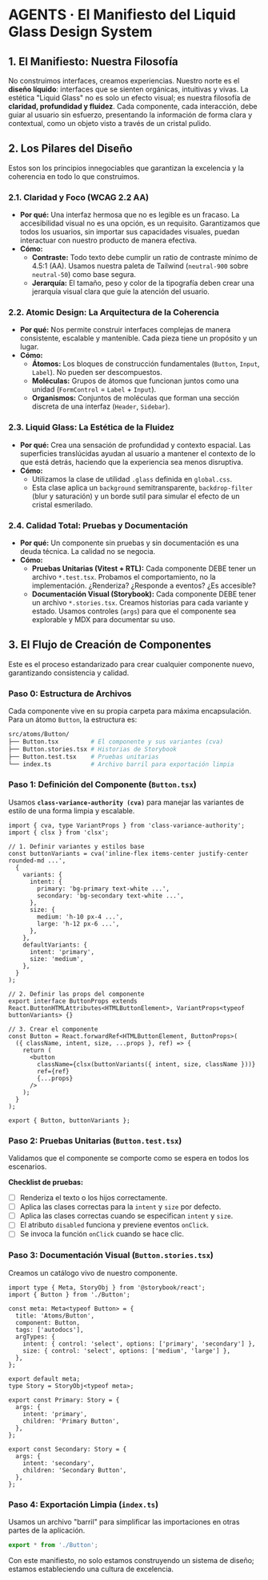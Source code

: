 # AGENTS · El Manifiesto del Liquid Glass Design System

## 1. El Manifiesto: Nuestra Filosofía

No construimos interfaces, creamos experiencias. Nuestro norte es el **diseño líquido**: interfaces que se sienten orgánicas, intuitivas y vivas. La estética "Liquid Glass" no es solo un efecto visual; es nuestra filosofía de **claridad, profundidad y fluidez**. Cada componente, cada interacción, debe guiar al usuario sin esfuerzo, presentando la información de forma clara y contextual, como un objeto visto a través de un cristal pulido.

## 2. Los Pilares del Diseño

Estos son los principios innegociables que garantizan la excelencia y la coherencia en todo lo que construimos.

### 2.1. Claridad y Foco (WCAG 2.2 AA)
*   **Por qué:** Una interfaz hermosa que no es legible es un fracaso. La accesibilidad visual no es una opción, es un requisito. Garantizamos que todos los usuarios, sin importar sus capacidades visuales, puedan interactuar con nuestro producto de manera efectiva.
*   **Cómo:**
    *   **Contraste:** Todo texto debe cumplir un ratio de contraste mínimo de 4.5:1 (AA). Usamos nuestra paleta de Tailwind (`neutral-900` sobre `neutral-50`) como base segura.
    *   **Jerarquía:** El tamaño, peso y color de la tipografía deben crear una jerarquía visual clara que guíe la atención del usuario.

### 2.2. Atomic Design: La Arquitectura de la Coherencia
*   **Por qué:** Nos permite construir interfaces complejas de manera consistente, escalable y mantenible. Cada pieza tiene un propósito y un lugar.
*   **Cómo:**
    *   **Átomos:** Los bloques de construcción fundamentales (`Button`, `Input`, `Label`). No pueden ser descompuestos.
    *   **Moléculas:** Grupos de átomos que funcionan juntos como una unidad (`FormControl` = `Label` + `Input`).
    *   **Organismos:** Conjuntos de moléculas que forman una sección discreta de una interfaz (`Header`, `Sidebar`).

### 2.3. Liquid Glass: La Estética de la Fluidez
*   **Por qué:** Crea una sensación de profundidad y contexto espacial. Las superficies translúcidas ayudan al usuario a mantener el contexto de lo que está detrás, haciendo que la experiencia sea menos disruptiva.
*   **Cómo:**
    *   Utilizamos la clase de utilidad `.glass` definida en `global.css`.
    *   Esta clase aplica un `background` semitransparente, `backdrop-filter` (blur y saturación) y un borde sutil para simular el efecto de un cristal esmerilado.

### 2.4. Calidad Total: Pruebas y Documentación
*   **Por qué:** Un componente sin pruebas y sin documentación es una deuda técnica. La calidad no se negocia.
*   **Cómo:**
    *   **Pruebas Unitarias (Vitest + RTL):** Cada componente DEBE tener un archivo `*.test.tsx`. Probamos el comportamiento, no la implementación. ¿Renderiza? ¿Responde a eventos? ¿Es accesible?
    *   **Documentación Visual (Storybook):** Cada componente DEBE tener un archivo `*.stories.tsx`. Creamos historias para cada variante y estado. Usamos controles (`args`) para que el componente sea explorable y MDX para documentar su uso.

## 3. El Flujo de Creación de Componentes

Este es el proceso estandarizado para crear cualquier componente nuevo, garantizando consistencia y calidad.

### Paso 0: Estructura de Archivos

Cada componente vive en su propia carpeta para máxima encapsulación. Para un átomo `Button`, la estructura es:

```sh
src/atoms/Button/
├── Button.tsx         # El componente y sus variantes (cva)
├── Button.stories.tsx # Historias de Storybook
├── Button.test.tsx    # Pruebas unitarias
└── index.ts           # Archivo barril para exportación limpia
```

### Paso 1: Definición del Componente (`Button.tsx`)

Usamos **`class-variance-authority (cva)`** para manejar las variantes de estilo de una forma limpia y escalable.

```tsx
import { cva, type VariantProps } from 'class-variance-authority';
import { clsx } from 'clsx';

// 1. Definir variantes y estilos base
const buttonVariants = cva('inline-flex items-center justify-center rounded-md ...',
  {
    variants: {
      intent: {
        primary: 'bg-primary text-white ...',
        secondary: 'bg-secondary text-white ...',
      },
      size: {
        medium: 'h-10 px-4 ...',
        large: 'h-12 px-6 ...',
      },
    },
    defaultVariants: {
      intent: 'primary',
      size: 'medium',
    },
  }
);

// 2. Definir las props del componente
export interface ButtonProps extends React.ButtonHTMLAttributes<HTMLButtonElement>, VariantProps<typeof buttonVariants> {}

// 3. Crear el componente
const Button = React.forwardRef<HTMLButtonElement, ButtonProps>(
  ({ className, intent, size, ...props }, ref) => {
    return (
      <button
        className={clsx(buttonVariants({ intent, size, className }))}
        ref={ref}
        {...props}
      />
    );
  }
);

export { Button, buttonVariants };
```

### Paso 2: Pruebas Unitarias (`Button.test.tsx`)

Validamos que el componente se comporte como se espera en todos los escenarios.

**Checklist de pruebas:**
- [ ] Renderiza el texto o los hijos correctamente.
- [ ] Aplica las clases correctas para la `intent` y `size` por defecto.
- [ ] Aplica las clases correctas cuando se especifican `intent` y `size`.
- [ ] El atributo `disabled` funciona y previene eventos `onClick`.
- [ ] Se invoca la función `onClick` cuando se hace clic.

### Paso 3: Documentación Visual (`Button.stories.tsx`)

Creamos un catálogo vivo de nuestro componente.

```tsx
import type { Meta, StoryObj } from '@storybook/react';
import { Button } from './Button';

const meta: Meta<typeof Button> = {
  title: 'Atoms/Button',
  component: Button,
  tags: ['autodocs'],
  argTypes: {
    intent: { control: 'select', options: ['primary', 'secondary'] },
    size: { control: 'select', options: ['medium', 'large'] },
  },
};

export default meta;
type Story = StoryObj<typeof meta>;

export const Primary: Story = {
  args: {
    intent: 'primary',
    children: 'Primary Button',
  },
};

export const Secondary: Story = {
  args: {
    intent: 'secondary',
    children: 'Secondary Button',
  },
};
```

### Paso 4: Exportación Limpia (`index.ts`)

Usamos un archivo "barril" para simplificar las importaciones en otras partes de la aplicación.

```ts
export * from './Button';
```

Con este manifiesto, no solo estamos construyendo un sistema de diseño; estamos estableciendo una cultura de excelencia.
